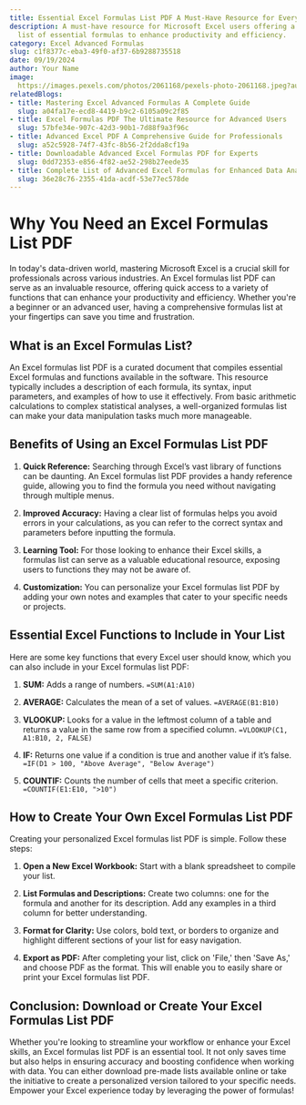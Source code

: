 ```yaml
---
title: Essential Excel Formulas List PDF A Must-Have Resource for Every User
description: A must-have resource for Microsoft Excel users offering a comprehensive
  list of essential formulas to enhance productivity and efficiency.
category: Excel Advanced Formulas
slug: c1f8377c-eba3-49f0-af37-6b9288735518
date: 09/19/2024
author: Your Name
image: 
  https://images.pexels.com/photos/2061168/pexels-photo-2061168.jpeg?auto=compress&cs=tinysrgb&w=600
relatedBlogs:
- title: Mastering Excel Advanced Formulas A Complete Guide
  slug: a04fa17e-ecd8-4419-b9c2-6105a09c2f85
- title: Excel Formulas PDF The Ultimate Resource for Advanced Users
  slug: 57bfe34e-907c-42d3-90b1-7d88f9a3f96c
- title: Advanced Excel PDF A Comprehensive Guide for Professionals
  slug: a52c5928-74f7-43fc-8b56-2f2dda8cf19a
- title: Downloadable Advanced Excel Formulas PDF for Experts
  slug: 0dd72353-e856-4f82-ae52-298b27eede35
- title: Complete List of Advanced Excel Formulas for Enhanced Data Analysis
  slug: 36e28c76-2355-41da-acdf-53e77ec578de
---
```


# Why You Need an Excel Formulas List PDF

In today's data-driven world, mastering Microsoft Excel is a crucial skill for professionals across various industries. An Excel formulas list PDF can serve as an invaluable resource, offering quick access to a variety of functions that can enhance your productivity and efficiency. Whether you're a beginner or an advanced user, having a comprehensive formulas list at your fingertips can save you time and frustration.

## What is an Excel Formulas List?

An Excel formulas list PDF is a curated document that compiles essential Excel formulas and functions available in the software. This resource typically includes a description of each formula, its syntax, input parameters, and examples of how to use it effectively. From basic arithmetic calculations to complex statistical analyses, a well-organized formulas list can make your data manipulation tasks much more manageable.

## Benefits of Using an Excel Formulas List PDF

1. **Quick Reference:** Searching through Excel’s vast library of functions can be daunting. An Excel formulas list PDF provides a handy reference guide, allowing you to find the formula you need without navigating through multiple menus.

2. **Improved Accuracy:** Having a clear list of formulas helps you avoid errors in your calculations, as you can refer to the correct syntax and parameters before inputting the formula.

3. **Learning Tool:** For those looking to enhance their Excel skills, a formulas list can serve as a valuable educational resource, exposing users to functions they may not be aware of.

4. **Customization:** You can personalize your Excel formulas list PDF by adding your own notes and examples that cater to your specific needs or projects.

## Essential Excel Functions to Include in Your List

Here are some key functions that every Excel user should know, which you can also include in your Excel formulas list PDF:

1. **SUM:** Adds a range of numbers. `=SUM(A1:A10)`

2. **AVERAGE:** Calculates the mean of a set of values. `=AVERAGE(B1:B10)`

3. **VLOOKUP:** Looks for a value in the leftmost column of a table and returns a value in the same row from a specified column. `=VLOOKUP(C1, A1:B10, 2, FALSE)`

4. **IF:** Returns one value if a condition is true and another value if it’s false. `=IF(D1 > 100, "Above Average", "Below Average")`

5. **COUNTIF:** Counts the number of cells that meet a specific criterion. `=COUNTIF(E1:E10, ">10")`

## How to Create Your Own Excel Formulas List PDF

Creating your personalized Excel formulas list PDF is simple. Follow these steps:

1. **Open a New Excel Workbook:** Start with a blank spreadsheet to compile your list.

2. **List Formulas and Descriptions:** Create two columns: one for the formula and another for its description. Add any examples in a third column for better understanding.

3. **Format for Clarity:** Use colors, bold text, or borders to organize and highlight different sections of your list for easy navigation.

4. **Export as PDF:** After completing your list, click on 'File,' then 'Save As,' and choose PDF as the format. This will enable you to easily share or print your Excel formulas list PDF.

## Conclusion: Download or Create Your Excel Formulas List PDF

Whether you're looking to streamline your workflow or enhance your Excel skills, an Excel formulas list PDF is an essential tool. It not only saves time but also helps in ensuring accuracy and boosting confidence when working with data. You can either download pre-made lists available online or take the initiative to create a personalized version tailored to your specific needs. Empower your Excel experience today by leveraging the power of formulas!